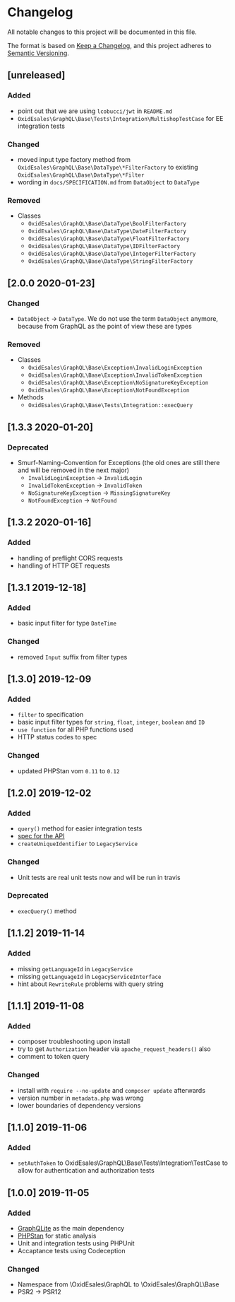 # Changelog
All notable changes to this project will be documented in this file.

The format is based on [Keep a Changelog](https://keepachangelog.com/en/1.0.0/),
and this project adheres to [Semantic Versioning](https://semver.org/spec/v2.0.0.html).

## [unreleased]

### Added
- point out that we are using `lcobucci/jwt` in `README.md`
- `OxidEsales\GraphQL\Base\Tests\Integration\MultishopTestCase` for EE integration tests

### Changed
- moved input type factory method from `OxidEsales\GraphQL\Base\DataType\*FilterFactory` to existing `OxidEsales\GraphQL\Base\DataType\*Filter`
- wording in `docs/SPECIFICATION.md` from `DataObject` to `DataType`

### Removed
- Classes
    - `OxidEsales\GraphQL\Base\DataType\BoolFilterFactory`
    - `OxidEsales\GraphQL\Base\DataType\DateFilterFactory`
    - `OxidEsales\GraphQL\Base\DataType\FloatFilterFactory`
    - `OxidEsales\GraphQL\Base\DataType\IDFilterFactory`
    - `OxidEsales\GraphQL\Base\DataType\IntegerFilterFactory`
    - `OxidEsales\GraphQL\Base\DataType\StringFilterFactory`

## [2.0.0 2020-01-23]

### Changed
- `DataObject` -> `DataType`. We do not use the term `DataObject` anymore, because from GraphQL as the point of view these are types

### Removed
- Classes
    - `OxidEsales\GraphQL\Base\Exception\InvalidLoginException`
    - `OxidEsales\GraphQL\Base\Exception\InvalidTokenException`
    - `OxidEsales\GraphQL\Base\Exception\NoSignatureKeyException`
    - `OxidEsales\GraphQL\Base\Exception\NotFoundException`
- Methods
    - `OxidEsales\GraphQL\Base\Tests\Integration::execQuery`

## [1.3.3 2020-01-20]

### Deprecated
- Smurf-Naming-Convention for Exceptions (the old ones are still there and will be removed in the next major)
    - `InvalidLoginException` -> `InvalidLogin`
    - `InvalidTokenException` -> `InvalidToken`
    - `NoSignatureKeyException` -> `MissingSignatureKey`
    - `NotFoundException` -> `NotFound`

## [1.3.2 2020-01-16]

### Added
- handling of preflight CORS requests
- handling of HTTP GET requests

## [1.3.1 2019-12-18]

### Added
- basic input filter for type `DateTime`

### Changed
- removed `Input` suffix from filter types

## [1.3.0] 2019-12-09

### Added
- `filter` to specification
- basic input filter types for `string`, `float`, `integer`, `boolean` and `ID`
- `use function` for all PHP functions used
- HTTP status codes to spec

### Changed
- updated PHPStan vom `0.11` to `0.12`

## [1.2.0] 2019-12-02

### Added
- `query()` method for easier integration tests
- [spec for the API](docs/SPECIFICATION.md)
- `createUniqueIdentifier` to `LegacyService`

### Changed
- Unit tests are real unit tests now and will be run in travis

### Deprecated
- `execQuery()` method

## [1.1.2] 2019-11-14

### Added
- missing `getLanguageId` in `LegacyService`
- missing `getLanguageId` in `LegacyServiceInterface`
- hint about `RewriteRule` problems with query string

## [1.1.1] 2019-11-08

### Added
- composer troubleshooting upon install
- try to get `Authorization` header via `apache_request_headers()` also
- comment to token query

### Changed
- install with `require --no-update` and `composer update` afterwards
- version number in `metadata.php` was wrong
- lower boundaries of dependency versions

## [1.1.0] 2019-11-06

### Added
- `setAuthToken` to OxidEsales\GraphQL\Base\Tests\Integration\TestCase to allow for
  authentication and authorization tests

## [1.0.0] 2019-11-05

### Added
- [GraphQLite](https://github.com/thecodingmachine/graphqlite) as the main dependency
- [PHPStan](https://github.com/phpstan/phpstan) for static analysis
- Unit and integration tests using PHPUnit
- Accaptance tests using Codeception

### Changed
- Namespace from \OxidEsales\GraphQL to \OxidEsales\GraphQL\Base
- PSR2 -> PSR12
